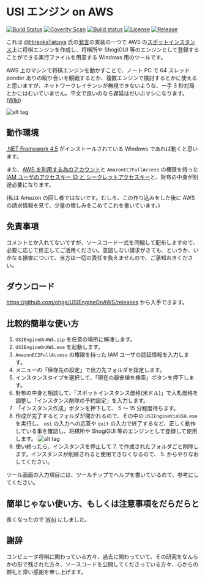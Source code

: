 # USI エンジン on AWS
 [![Build Status](https://travis-ci.org/ohga/USIEngineOnAWS.svg?branch=master)](https://travis-ci.org/ohga/USIEngineOnAWS)
 [![Coverity Scan](https://scan.coverity.com/projects/11068/badge.svg)](https://scan.coverity.com/projects/ohga-usiengineonaws)
 [![Build status](https://ci.appveyor.com/api/projects/status/o7mel4jof0bj7f6k/branch/master?svg=true)](https://ci.appveyor.com/project/ohga/usiengineonaws/branch/master)
 [![License](https://img.shields.io/github/license/ohga/USIEngineOnAWS.svg?label=License&maxAge=86400)](https://github.com/ohga/USIEngineOnAWS/blob/master/LICENSE)
 [![Release](https://img.shields.io/github/release/ohga/USIEngineOnAWS.svg?label=Release&maxAge=60)](https://github.com/ohga/USIEngineOnAWS/releases)


これは [@HiraokaTakuya](https://twitter.com/HiraokaTakuya) 氏の[発言](https://twitter.com/HiraokaTakuya/status/792187555735216129)の実装の一つで AWS の[スポットインスタンス](http://docs.aws.amazon.com/ja_jp/AWSEC2/latest/UserGuide/using-spot-instances.html)上に将棋エンジンを作成し、将棋所や ShogiGUI 等のエンジンとして登録することができる実行ファイルを用意する Windows 用のツールです。 

AWS 上のマシンで将棋エンジンを動かすことで、ノート PC で 64 スレッド ponder ありの殴り合いを観戦するとか、複数エンジンで検討するとかに使えると思いますが、ネットワークレイテンシが無視できないような、一手 3 秒対局とかにはむいていません。平文で良いのなら遅延はだいぶマシになります。([Wiki](https://github.com/ohga/USIEngineOnAWS/wiki#%E8%AA%8D%E8%A8%BC%E3%81%AA%E3%81%97%E3%81%AE%E5%B9%B3%E6%96%87%E3%81%A7%E3%82%84%E3%82%8A%E5%8F%96%E3%82%8A%E3%81%99%E3%82%8B%E6%96%B9%E6%B3%95))

![alt tag](https://github.com/ohga/USIEngineOnAWS/wiki/images/screenshot-01.png)

## 動作環境

[.NET Framework 4.5](https://www.microsoft.com/ja-jp/download/details.aspx?id=30653) がインストールされている Windows であれば動くと思います。

また、[AWS を利用する為のアカウント](https://aws.amazon.com/jp/register-flow/)と `AmazonEC2FullAccess` の権限を持った [IAM ユーザのアクセスキー ID と シークレットアクセスキー](https://github.com/ohga/USIEngineOnAWS/wiki#iam-%E3%83%A6%E3%83%BC%E3%82%B6%E3%81%AE%E3%82%A2%E3%82%AF%E3%82%BB%E3%82%B9%E3%82%AD%E3%83%BC-id-%E3%81%A8-%E3%82%B7%E3%83%BC%E3%82%AF%E3%83%AC%E3%83%83%E3%83%88%E3%82%A2%E3%82%AF%E3%82%BB%E3%82%B9%E3%82%AD%E3%83%BC%E3%81%AE%E4%BD%9C%E6%88%90%E4%BE%8B)と、財布の中身が別途必要になります。

(私は Amazon の回し者ではないです。むしろ、この作り込みをした後に AWS の請求情報を見て、少量の憎しみをこめてこれを書いています。)

## 免責事項

コメントとか入れてないですが、ソースコード一式を同梱して配布しますので、必要に応じて修正してご活用ください。意図しない請求がきても、というか、いかなる損害について、当方は一切の責任を負えませんので、ご承知おきください。

## ダウンロード

https://github.com/ohga/USIEngineOnAWS/releases から入手できます。

## 比較的簡単な使い方

1. `USIEngineOnAWS.zip` を任意の場所に解凍します。
2. `USIEngineOnAWS.exe` を起動します。
3. `AmazonEC2FullAccess` の権限を持った IAM ユーザの認証情報を入力します。
4. メニューの「保存先の設定」で出力先フォルダを指定します。
5. インスタンスタイプを選択して、「現在の最安値を検索」ボタンを押下します。
5. 財布の中身と相談して、「スポットインスタンス価格(米ドル)」で入札価格を調整し「インスタンス削除の予約設定」を入力します。
6. 「インスタンス作成」ボタンを押下して、 5 〜 15 分程度待ちます。
7. 作成が完了するとフォルダが開かれるので、その中の `USIEngineViaSSH.exe` を実行し、 `usi` の入力への応答や `quit` の入力で終了するなど、正しく動作している事を確認し、将棋所や ShogiGUI 等のエンジンとして登録して使用します。
  ![alt tag](https://github.com/ohga/USIEngineOnAWS/wiki/images/screenshot-02.png)
8. 使い終ったら、インスタンスを停止して 7. で作成されたフォルダごと削除します。インスタンスが削除されると使用できなくなるので、 5. からやりなおしてください。

ツール画面の入力項目には、ツールチップでヘルプを書いているので、参考にしてください。

## 簡単じゃない使い方、もしくは注意事項をだらだらと

長くなったので [Wiki](https://github.com/ohga/USIEngineOnAWS/wiki) にしました。

## 謝辞

コンピュータ将棋に関わっている方々、過去に関わっていて、その研究をなんらかの形で残された方々、ソースコードを公開してくださっている方々、心からの御礼と深い感謝を申し上げます。

<!-- vim: se enc=utf8 ft=markdown -->
